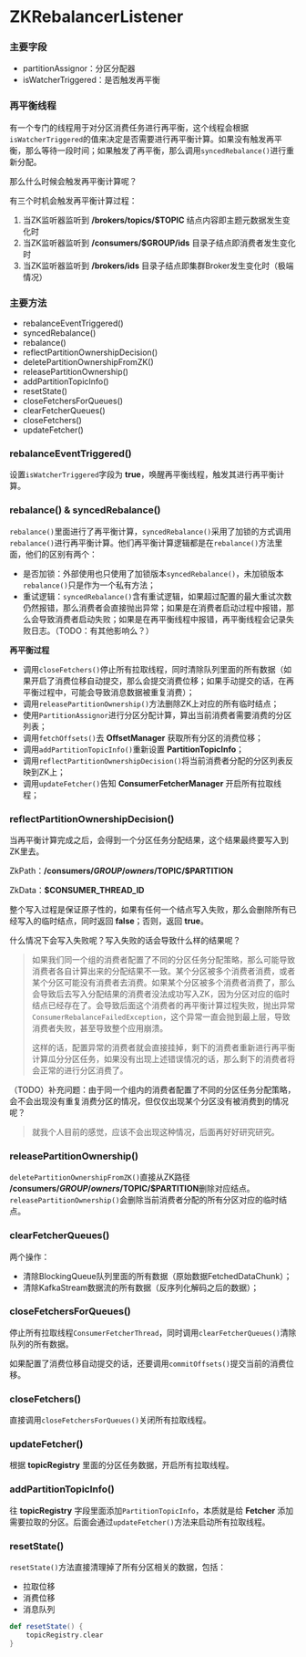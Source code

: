 # ZKRebalancerListener

### 主要字段

- partitionAssignor：分区分配器
- isWatcherTriggered：是否触发再平衡

### 再平衡线程

有一个专门的线程用于对分区消费任务进行再平衡，这个线程会根据`isWatcherTriggered`的值来决定是否需要进行再平衡计算。如果没有触发再平衡，那么等待一段时间；如果触发了再平衡，那么调用`syncedRebalance()`进行重新分配。

那么什么时候会触发再平衡计算呢？

有三个时机会触发再平衡计算过程：

1. 当ZK监听器监听到 **/brokers/topics/$TOPIC** 结点内容即主题元数据发生变化时
2. 当ZK监听器监听到 **/consumers/$GROUP/ids** 目录子结点即消费者发生变化时
3. 当ZK监听器监听到 **/brokers/ids** 目录子结点即集群Broker发生变化时（极端情况）


### 主要方法

- rebalanceEventTriggered()
- syncedRebalance()
- rebalance()
- reflectPartitionOwnershipDecision()
- deletePartitionOwnershipFromZK()
- releasePartitionOwnership()
- addPartitionTopicInfo()
- resetState()
- closeFetchersForQueues()
- clearFetcherQueues()
- closeFetchers()
- updateFetcher()

### rebalanceEventTriggered()

设置`isWatcherTriggered`字段为 **true**，唤醒再平衡线程，触发其进行再平衡计算。

### rebalance() & syncedRebalance()

`rebalance()`里面进行了再平衡计算，`syncedRebalance()`采用了加锁的方式调用`rebalance()`进行再平衡计算。他们再平衡计算逻辑都是在`rebalance()`方法里面，他们的区别有两个：

- 是否加锁：外部使用也只使用了加锁版本`syncedRebalance()`，未加锁版本`rebalance()`只是作为一个私有方法；
- 重试逻辑：`syncedRebalance()`含有重试逻辑，如果超过配置的最大重试次数仍然报错，那么消费者会直接抛出异常；如果是在消费者启动过程中报错，那么会导致消费者启动失败；如果是在再平衡线程中报错，再平衡线程会记录失败日志。（TODO：有其他影响么？）


**再平衡过程**

- 调用`closeFetchers()`停止所有拉取线程，同时清除队列里面的所有数据（如果开启了消费位移自动提交，那么会提交消费位移；如果手动提交的话，在再平衡过程中，可能会导致消息数据被重复消费）；
- 调用`releasePartitionOwnership()`方法删除ZK上对应的所有临时结点；
- 使用`PartitionAssignor`进行分区分配计算，算出当前消费者需要消费的分区列表；
- 调用`fetchOffsets()`去 **OffsetManager** 获取所有分区的消费位移；
- 调用`addPartitionTopicInfo()`重新设置 **PartitionTopicInfo**；
- 调用`reflectPartitionOwnershipDecision()`将当前消费者分配的分区列表反映到ZK上；
- 调用`updateFetcher()`告知 **ConsumerFetcherManager** 开启所有拉取线程；

### reflectPartitionOwnershipDecision()

当再平衡计算完成之后，会得到一个分区任务分配结果，这个结果最终要写入到ZK里去。

ZkPath：**/consumers/$GROUP/owners/$TOPIC/$PARTITION**

ZkData：**$CONSUMER_THREAD_ID**

整个写入过程是保证原子性的，如果有任何一个结点写入失败，那么会删除所有已经写入的临时结点，同时返回 **false**；否则，返回 **true**。

什么情况下会写入失败呢？写入失败的话会导致什么样的结果呢？

> 如果我们同一个组的消费者配置了不同的分区任务分配策略，那么可能导致消费者各自计算出来的分配结果不一致。某个分区被多个消费者消费，或者某个分区可能没有消费者去消费。如果某个分区被多个消费者消费了，那么会导致后去写入分配结果的消费者没法成功写入ZK，因为分区对应的临时结点已经存在了。会导致后面这个消费者的再平衡计算过程失败，抛出异常`ConsumerRebalanceFailedException`，这个异常一直会抛到最上层，导致消费者失败，甚至导致整个应用崩溃。
>
> 这样的话，配置异常的消费者就会直接挂掉，剩下的消费者重新进行再平衡计算瓜分分区任务，如果没有出现上述错误情况的话，那么剩下的消费者将会正常的进行分区消费了。

（TODO）补充问题：由于同一个组内的消费者配置了不同的分区任务分配策略，会不会出现没有重复消费分区的情况，但仅仅出现某个分区没有被消费到的情况呢？

> 就我个人目前的感觉，应该不会出现这种情况，后面再好好研究研究。


### releasePartitionOwnership()

`deletePartitionOwnershipFromZK()`直接从ZK路径 **/consumers/$GROUP/owners/$TOPIC/$PARTITION**删除对应结点。`releasePartitionOwnership()`会删除当前消费者分配的所有分区对应的临时结点。

### clearFetcherQueues()

两个操作：

- 清除BlockingQueue队列里面的所有数据（原始数据FetchedDataChunk）；
- 清除KafkaStream数据流的所有数据（反序列化解码之后的数据）；

### closeFetchersForQueues()

停止所有拉取线程`ConsumerFetcherThread`，同时调用`clearFetcherQueues()`清除队列的所有数据。

如果配置了消费位移自动提交的话，还要调用`commitOffsets()`提交当前的消费位移。

### closeFetchers()

直接调用`closeFetchersForQueues()`关闭所有拉取线程。

### updateFetcher()

根据 **topicRegistry** 里面的分区任务数据，开启所有拉取线程。

### addPartitionTopicInfo()

往 **topicRegistry** 字段里面添加`PartitionTopicInfo`，本质就是给 **Fetcher** 添加需要拉取的分区。后面会通过`updateFetcher()`方法来启动所有拉取线程。

### resetState()

`resetState()`方法直接清理掉了所有分区相关的数据，包括：

- 拉取位移
- 消费位移
- 消息队列

```scala
def resetState() {
    topicRegistry.clear
}
```
